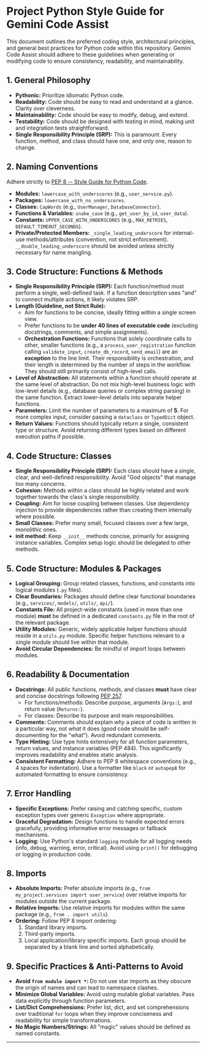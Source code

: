 # Project Python Style Guide for Gemini Code Assist

This document outlines the preferred coding style, architectural principles, and general best practices for Python code within this repository. Gemini Code Assist should adhere to these guidelines when generating or modifying code to ensure consistency, readability, and maintainability.

## 1. General Philosophy

* **Pythonic:** Prioritize idiomatic Python code.
* **Readability:** Code should be easy to read and understand at a glance. Clarity over cleverness.
* **Maintainability:** Code should be easy to modify, debug, and extend.
* **Testability:** Code should be designed with testing in mind, making unit and integration tests straightforward.
* **Single Responsibility Principle (SRP):** This is paramount. Every function, method, and class should have one, and only one, reason to change.

## 2. Naming Conventions

Adhere strictly to [PEP 8 -- Style Guide for Python Code](https://www.python.org/dev/peps/pep-0008/#naming-conventions).

* **Modules:** `lowercase_with_underscores` (e.g., `user_service.py`).
* **Packages:** `lowercase_with_no_underscores`.
* **Classes:** `CapWords` (e.g., `UserManager`, `DatabaseConnector`).
* **Functions & Variables:** `snake_case` (e.g., `get_user_by_id`, `user_data`).
* **Constants:** `UPPER_CASE_WITH_UNDERSCORES` (e.g., `MAX_RETRIES`, `DEFAULT_TIMEOUT_SECONDS`).
* **Private/Protected Members:** `_single_leading_underscore` for internal-use methods/attributes (convention, not strict enforcement). `__double_leading_underscore` should be avoided unless strictly necessary for name mangling.

## 3. Code Structure: Functions & Methods

* **Single Responsibility Principle (SRP):** Each function/method must perform a single, well-defined task. If a function description uses "and" to connect multiple actions, it likely violates SRP.
* **Length (Guideline, not Strict Rule):**
    * Aim for functions to be concise, ideally fitting within a single screen view.
    * Prefer functions to be **under 40 lines of executable code** (excluding docstrings, comments, and simple assignments).
    * **Orchestration Functions:** Functions that solely coordinate calls to other, smaller functions (e.g., a `process_user_registration` function calling `validate_input`, `create_db_record`, `send_email`) are an **exception** to the line limit. Their responsibility is orchestration, and their length is determined by the number of steps in the workflow. They should still primarily consist of high-level calls.
* **Level of Abstraction:** All statements within a function should operate at the same level of abstraction. Do not mix high-level business logic with low-level details (e.g., database queries or complex string parsing) in the same function. Extract lower-level details into separate helper functions.
* **Parameters:** Limit the number of parameters to a maximum of **5**. For more complex input, consider passing a `dataclass` or `TypedDict` object.
* **Return Values:** Functions should typically return a single, consistent type or structure. Avoid returning different types based on different execution paths if possible.

## 4. Code Structure: Classes

* **Single Responsibility Principle (SRP):** Each class should have a single, clear, and well-defined responsibility. Avoid "God objects" that manage too many concerns.
* **Cohesion:** Methods within a class should be highly related and work together towards the class's single responsibility.
* **Coupling:** Aim for loose coupling between classes. Use dependency injection to provide dependencies rather than creating them internally where possible.
* **Small Classes:** Prefer many small, focused classes over a few large, monolithic ones.
* **__init__ method:** Keep `__init__` methods concise, primarily for assigning instance variables. Complex setup logic should be delegated to other methods.

## 5. Code Structure: Modules & Packages

* **Logical Grouping:** Group related classes, functions, and constants into logical modules (`.py` files).
* **Clear Boundaries:** Packages should define clear functional boundaries (e.g., `services/`, `models/`, `utils/`, `api/`).
* **Constants File:** All project-wide constants (used in more than one module) **must** be defined in a dedicated `constants.py` file in the root of the relevant package.
* **Utility Modules:** Generic, widely applicable helper functions should reside in a `utils.py` module. Specific helper functions relevant to a single module should live within that module.
* **Avoid Circular Dependencies:** Be mindful of import loops between modules.

## 6. Readability & Documentation

* **Docstrings:** All public functions, methods, and classes **must** have clear and concise docstrings following [PEP 257](https://www.python.org/dev/peps/pep-0257/).
    * For functions/methods: Describe purpose, arguments (`Args:`), and return value (`Returns:`).
    * For classes: Describe its purpose and main responsibilities.
* **Comments:** Comments should explain *why* a piece of code is written in a particular way, not *what* it does (good code should be self-documenting for the "what"). Avoid redundant comments.
* **Type Hinting:** Use type hints extensively for all function parameters, return values, and instance variables (PEP 484). This significantly improves readability and enables static analysis.
* **Consistent Formatting:** Adhere to PEP 8 whitespace conventions (e.g., 4 spaces for indentation). Use a formatter like `black` or `autopep8` for automated formatting to ensure consistency.

## 7. Error Handling

* **Specific Exceptions:** Prefer raising and catching specific, custom exception types over generic `Exception` where appropriate.
* **Graceful Degradation:** Design functions to handle expected errors gracefully, providing informative error messages or fallback mechanisms.
* **Logging:** Use Python's standard `logging` module for all logging needs (info, debug, warning, error, critical). Avoid using `print()` for debugging or logging in production code.

## 8. Imports

* **Absolute Imports:** Prefer absolute imports (e.g., `from my_project.services import user_service`) over relative imports for modules outside the current package.
* **Relative Imports:** Use relative imports for modules within the same package (e.g., `from . import utils`).
* **Ordering:** Follow PEP 8 import ordering:
    1.  Standard library imports.
    2.  Third-party imports.
    3.  Local application/library specific imports.
    Each group should be separated by a blank line and sorted alphabetically.

## 9. Specific Practices & Anti-Patterns to Avoid

* **Avoid `from module import *`:** Do not use star imports as they obscure the origin of names and can lead to namespace clashes.
* **Minimize Global Variables:** Avoid using mutable global variables. Pass data explicitly through function parameters.
* **List/Dict Comprehensions:** Prefer list, dict, and set comprehensions over traditional `for` loops when they improve conciseness and readability for simple transformations.
* **No Magic Numbers/Strings:** All "magic" values should be defined as named constants.

---